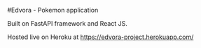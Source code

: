 #Edvora - Pokemon application

Built on FastAPI framework and React JS.

Hosted live on Heroku at https://edvora-project.herokuapp.com/
